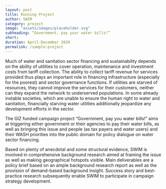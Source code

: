 ```yaml
---
layout: post
title: Running Project
author: SWIM
category: project
image: "assets/images/placeholder.svg"
subheading: “Government, pay your water bills!”
short: 
duration: April-December 2020
permalink: /sample-project
---
```


Much of water and sanitation sector financing and sustainability depends on the ability of utilities to cover operation, maintenance and investment costs from tariff collection. The ability to collect tariff revenue for services provided thus plays an important role in financing infrastructure (especially for the poorest) and sector governance functions. If utilities are starved of resources, they cannot improve the services for their customers, neither can they expand the network to underserved populations. In some already instable societies, which are unable to ensure the human right to water and sanitation, financially starving water utilities additionally jeopardize any development efforts in the sector. 

The GIZ funded campaign project “Government, pay you water bills!” aims at triggering either government or their agencies to pay their water bills, as well as bringing this issue and people (as tax payers and water users) and their WASH priorities into the public domain for policy dialogue on water sector financing.

Based on plenty of anecdotal and some structural evidence, SWIM is involved in comprehensive background research aimed at framing the issue as well as making geographical hotspots visible. Main deliverables are a policy brief based on an ample background research report as well as the provision of demand-based background insight. Success story and best-practice research subsequently enable SWIM to participate in campaign strategy development. 

